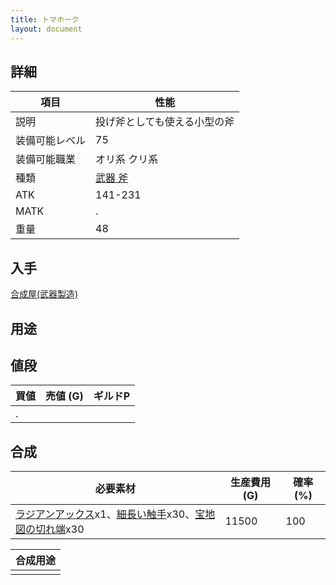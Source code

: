 ```yaml
---
title: トマホーク
layout: document
---
```

## 詳細


|項目|性能|
|---|---|
|説明|投げ斧としても使える小型の斧|
|装備可能レベル|75|
|装備可能職業|オリ系 クリ系|
|種類|[武器 斧](武器(斧))|
|ATK|141-231|
|MATK|.|
|重量|48|

## 入手

[合成屋(武器製造)](合成屋(武器製造))

## 用途


## 値段


|買値|売値 (G)|ギルドP|
|---|---|---|
|.|||
	

## 合成


|必要素材|生産費用 (G)|確率 (%)|
|---|---|---|
|[ラジアンアックス](ラジアンアックス)x1、[細長い触手](細長い触手)x30、[宝地図の切れ端](宝地図の切れ端)x30|11500|100|


|合成用途|
|---|
||

